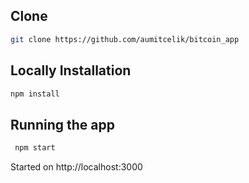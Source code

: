 ## Clone

```bash
git clone https://github.com/aumitcelik/bitcoin_app
```

## Locally Installation

```bash
npm install
```

## Running the app

```bash
 npm start
```
Started on http://localhost:3000
